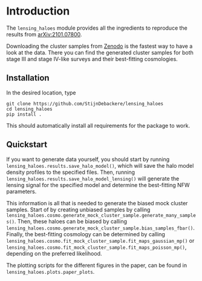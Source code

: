 # Introduction
The `lensing_haloes` module provides all the ingredients to reproduce the results from [arXiv:2101.07800](https://arxiv.org/abs/2101.07800).

Downloading the cluster samples from [Zenodo](https://zenodo.org) is
the fastest way to have a look at the data. There you can find the
generated cluster samples for both stage III and stage IV-like surveys
and their best-fitting cosmologies.

## Installation
In the desired location, type
```
git clone https://github.com/StijnDebackere/lensing_haloes
cd lensing_haloes
pip install .
```

This should automatically install all requirements for the package to
work.

## Quickstart

If you want to generate data yourself, you should start by running
`lensing_haloes.results.save_halo_model()`, which will save the halo
model density profiles to the specified files. Then, running
`lensing_haloes.results.save_halo_model_lensing()` will generate the
lensing signal for the specified model and determine the best-fitting
NFW parameters.

This information is all that is needed to generate the biased mock
cluster samples. Start of by creating unbiased samples by calling
`lensing_haloes.cosmo.generate_mock_cluster_sample.generate_many_samples()`.
Then, these haloes can be biased by calling
`lensing_haloes.cosmo.generate_mock_cluster_sample.bias_samples_fbar()`.
Finally, the best-fitting cosmology can be determined by calling
`lensing_haloes.cosmo.fit_mock_cluster_sample.fit_maps_gaussian_mp()`
or
`lensing_haloes.cosmo.fit_mock_cluster_sample.fit_maps_poisson_mp()`,
depending on the preferred likelihood.

The plotting scripts for the different figures in the paper, can be
found in `lensing_haloes.plots.paper_plots`.
